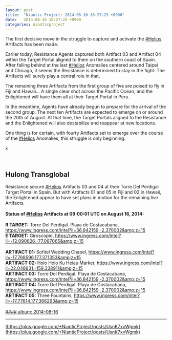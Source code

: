 ```yaml
---
layout: post
title:  "Niantic Project: 2014-08-16 18:27:25 +0900"
date:   2014-08-16 18:27:25 +0900
categories: nianticproject
---
```

The first decisive move in the struggle to capture and activate the [#Helios](https://plus.google.com/s/%23Helios "") Artifacts has been made.

Earlier today, Resistance Agents captured both Artifact 03 and Artifact 04 within the Target Portal aligned to them on the southern coast of Spain. After falling behind at the last [#Helios](https://plus.google.com/s/%23Helios "") Anomalies centered around Taipei and Chicago, it seems the Resistance is determined to stay in the fight: The Artifacts will surely play a central role in that.

The remaining three Artifacts from the first group of five are poised to fly in Fiji and Hawaii... A single clear shot across the Pacific Ocean, and the Enlightened will have them all at their Target Portal in Peru.

In the meantime, Agents have already begun to prepare for the arrival of the second group. The next ten Artifacts are expected to emerge on or around the 20th of August. At that time, the Target Portals aligned to the Resistance and the Enlightened will also destabilize and reappear at new locations.

One thing is for certain, with fourty Artifacts set to emerge over the course of the [#Helios](https://plus.google.com/s/%23Helios "") Anomalies, this struggle is only beginning.

x<div class="shared"><br /><h2>Hulong Transglobal</h2>Resistance secure <a rel="nofollow" class="ot-hashtag" href="https://plus.google.com/s/%23Helios">#Helios</a> Artifacts 03 and 04 at their Torre Del Perdigal Target Portal in Spain. But with Artifacts 01 and 05 in Fiji and 02 in Hawaii, the Enlightened appear to have set plans in motion for the remaining live Artifacts.<br /><br /><b>Status of </b><b><a rel="nofollow" class="ot-hashtag" href="https://plus.google.com/s/%23Helios">#Helios</a></b><b> Artifacts at 09:00:01 UTC on August 16, 2014:</b><br /><br /><b>R TARGET:</b> Torre Del Perdigal. Playa de Costacabana, <a href="https://www.ingress.com/intel?ll=36.842159,-2.370002&amp;z=15" class="ot-anchor">https://www.ingress.com/intel?ll=36.842159,-2.370002&amp;z=15</a><br /><b>E TARGET:</b> Giroscopio, <a href="https://www.ingress.com/intel?ll=-12.090626,-77.087065&amp;z=15" class="ot-anchor">https://www.ingress.com/intel?ll=-12.090626,-77.087065&amp;z=15</a><br /><br /><b>ARTIFACT 01:</b> Sofitel Wedding Chapel, <a href="https://www.ingress.com/intel?ll=-17.768596,177.371353&amp;z=15" class="ot-anchor">https://www.ingress.com/intel?ll=-17.768596,177.371353&amp;z=15</a><br /><b>ARTIFACT 02:</b> Holo Holo Ku Heiau Marker, <a href="https://www.ingress.com/intel?ll=22.048931,-159.338911&amp;z=15" class="ot-anchor">https://www.ingress.com/intel?ll=22.048931,-159.338911&amp;z=15</a><br /><b>ARTIFACT 03:</b> Torre Del Perdigal. Playa de Costacabana, <a href="https://www.ingress.com/intel?ll=36.842159,-2.370002&amp;z=15" class="ot-anchor">https://www.ingress.com/intel?ll=36.842159,-2.370002&amp;z=15</a><br /><b>ARTIFACT 04:</b> Torre Del Perdigal. Playa de Costacabana, <a href="https://www.ingress.com/intel?ll=36.842159,-2.370002&amp;z=15" class="ot-anchor">https://www.ingress.com/intel?ll=36.842159,-2.370002&amp;z=15</a><br /><b>ARTIFACT 05:</b> Three Fountains, <a href="https://www.ingress.com/intel?ll=-17.77614,177.366293&amp;z=15" class="ot-anchor">https://www.ingress.com/intel?ll=-17.77614,177.366293&amp;z=15</a><br /><br /></div>
[#### album: 2014-08-16](https://plus.google.com/photos/107849663787965375687/albums/6048088553362358625 "")
- - -
[https://plus.google.com/+NianticProject/posts/UsnK7xvWgmk](https://plus.google.com/+NianticProject/posts/UsnK7xvWgmk)
